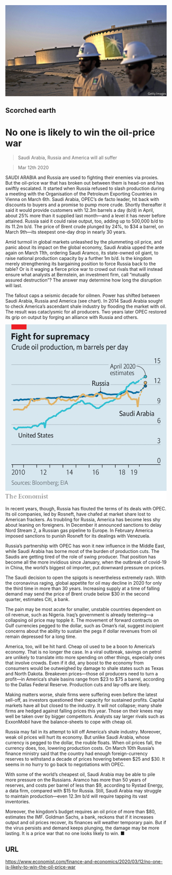![](./images/20200314_FNP503.jpg)

## Scorched earth

# No one is likely to win the oil-price war

> Saudi Arabia, Russia and America will all suffer

> Mar 12th 2020

SAUDI ARABIA and Russia are used to fighting their enemies via proxies. But the oil-price war that has broken out between them is head-on and has swiftly escalated. It started when Russia refused to slash production during a meeting with the Organisation of the Petroleum Exporting Countries in Vienna on March 6th. Saudi Arabia, OPEC’s de facto leader, hit back with discounts to buyers and a promise to pump more crude. Shortly thereafter it said it would provide customers with 12.3m barrels a day (b/d) in April, about 25% more than it supplied last month—and a level it has never before attained. Russia said it could raise output, too, adding up to 500,000 b/d to its 11.2m b/d. The price of Brent crude plunged by 24%, to $34 a barrel, on March 9th—its steepest one-day drop in nearly 30 years.

Amid turmoil in global markets unleashed by the plummeting oil price, and panic about its impact on the global economy, Saudi Arabia upped the ante again on March 11th, ordering Saudi Aramco, its state-owned oil giant, to raise national production capacity by a further 1m b/d. Is the kingdom merely strengthening its bargaining position to force Russia back to the table? Or is it waging a fierce price war to crowd out rivals that will instead ensure what analysts at Bernstein, an investment firm, call “mutually assured destruction”? The answer may determine how long the disruption will last.

The fallout caps a seismic decade for oilmen. Power has shifted between Saudi Arabia, Russia and America (see chart). In 2014 Saudi Arabia sought to check America’s ascendant shale industry by flooding the market with oil. The result was cataclysmic for all producers. Two years later OPEC restored its grip on output by forging an alliance with Russia and others.

![](./images/20200314_FNC666.png)

In recent years, though, Russia has flouted the terms of its deals with OPEC. Its oil companies, led by Rosneft, have chafed at market share lost to American frackers. As troubling for Russia, America has become less shy about leaning on foreigners. In December it announced sanctions to delay Nord Stream 2, a Russian gas pipeline to Europe. In February America imposed sanctions to punish Rosneft for its dealings with Venezuela.

Russia’s partnership with OPEC has won it new influence in the Middle East, while Saudi Arabia has borne most of the burden of production cuts. The Saudis are getting tired of the role of swing producer. That position has become all the more invidious since January, when the outbreak of covid-19 in China, the world’s biggest oil importer, put downward pressure on prices.

The Saudi decision to open the spigots is nevertheless extremely rash. With the coronavirus raging, global appetite for oil may decline in 2020 for only the third time in more than 30 years. Increasing supply at a time of falling demand may send the price of Brent crude below $30 in the second quarter, estimates Citi, a bank.

The pain may be most acute for smaller, unstable countries dependent on oil revenue, such as Nigeria. Iraq’s government is already teetering—a collapsing oil price may topple it. The movement of forward contracts on Gulf currencies pegged to the dollar, such as Oman’s rial, suggest incipient concerns about the ability to sustain the pegs if dollar revenues from oil remain depressed for a long time.

America, too, will be hit hard. Cheap oil used to be a boon to America’s economy. That is no longer the case. In a viral outbreak, savings on petrol are unlikely to translate into more spending on other things, especially ones that involve crowds. Even if it did, any boost to the economy from consumers would be outweighed by damage to shale states such as Texas and North Dakota. Breakeven prices—those oil producers need to turn a profit—in America’s shale basins range from $23 to $75 a barrel, according to the Dallas Federal Reserve. Production cuts and lay-offs are likely.

Making matters worse, shale firms were suffering even before the latest sell-off, as investors questioned their capacity for sustained profits. Capital markets have all but closed to the industry. It will not collapse; many shale firms are hedged against falling prices this year. Those on their knees may well be taken over by bigger competitors. Analysts say larger rivals such as ExxonMobil have the balance-sheets to cope with cheap oil.

Russia may fail in its attempt to kill off America’s shale industry. Moreover, weak oil prices will hurt its economy. But unlike Saudi Arabia, whose currency is pegged to the dollar, the rouble floats. When oil prices fall, the currency does, too, lowering production costs. On March 10th Russia’s finance ministry said that the country had enough foreign-currency reserves to withstand a decade of prices hovering between $25 and $30. It seems in no hurry to go back to negotiations with OPEC.

With some of the world’s cheapest oil, Saudi Arabia may be able to pile more pressure on the Russians. Aramco has more than 50 years of reserves, and costs per barrel of less than $9, according to Rystad Energy, a data firm, compared with $15 for Russia. Still, Saudi Arabia may struggle to maintain production—even 12.3m b/d will require tapping its vast inventories.

Moreover, the kingdom’s budget requires an oil price of more than $80, estimates the IMF. Goldman Sachs, a bank, reckons that if it increases output and oil prices recover, its finances will weather temporary pain. But if the virus persists and demand keeps plunging, the damage may be more lasting. It is a price war that no one looks likely to win. ■

## URL

https://www.economist.com/finance-and-economics/2020/03/12/no-one-is-likely-to-win-the-oil-price-war
